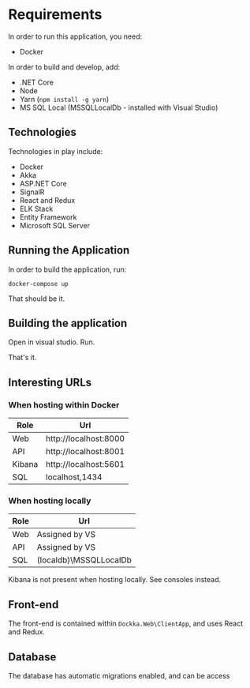 # Requirements

In order to run this application, you need:

* Docker

In order to build and develop, add:

* .NET Core
* Node
* Yarn (`npm install -g yarn`)
* MS SQL Local (MSSQLLocalDb - installed with Visual Studio)

## Technologies

Technologies in play include:

* Docker
* Akka
* ASP.NET Core
* SignalR
* React and Redux
* ELK Stack
* Entity Framework
* Microsoft SQL Server

## Running the Application

In order to build the application, run:

`docker-compose up`

That should be it.

## Building the application

Open in visual studio. Run.

That's it.

## Interesting URLs

### When hosting within Docker

| Role   | Url                   |
| ------ | --------------------- |
| Web    | http://localhost:8000 |
| API    | http://localhost:8001 |
| Kibana | http://localhost:5601 |
| SQL    | localhost,1434        |

### When hosting locally

| Role | Url                    |
| ---- | ---------------------- |
| Web  | Assigned by VS         |
| API  | Assigned by VS         |
| SQL  | (localdb)\MSSQLLocalDb |

Kibana is not present when hosting locally. See consoles instead.

## Front-end

The front-end is contained within `Dockka.Web\ClientApp`, and uses React and Redux.

## Database

The database has automatic migrations enabled, and can be access
